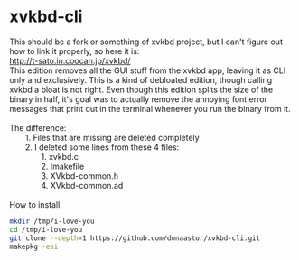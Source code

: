 # xvkbd-cli
This should be a fork or something of xvkbd project, but I can't figure out how to link it properly, so here it is:<br>http://t-sato.in.coocan.jp/xvkbd/<br>
This edition removes all the GUI stuff from the xvkbd app, leaving it as CLI only and exclusively. This is a kind of debloated edition, though calling xvkbd a bloat is not right. Even though this edition splits the size of the binary in half, it's goal was to actually remove the annoying font error messages that print out in the terminal whenever you run the binary from it.<br>
<br>
The difference:<br>
&emsp;&emsp;1. Files that are missing are deleted completely<br>
&emsp;&emsp;2. I deleted some lines from these 4 files:<br>
&emsp;&emsp;&emsp;&emsp;1.  xvkbd.c<br>
&emsp;&emsp;&emsp;&emsp;2.  Imakefile<br>
&emsp;&emsp;&emsp;&emsp;3.  XVkbd-common.h<br>
&emsp;&emsp;&emsp;&emsp;4.  XVkbd-common.ad<br>
<br>
How to install:<br>
```bash
mkdir /tmp/i-love-you
cd /tmp/i-love-you
git clone --depth=1 https://github.com/donaastor/xvkbd-cli.git
makepkg -esi
```
